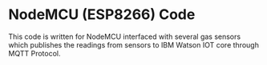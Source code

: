 # NodeMCU (ESP8266) Code
This code is written for NodeMCU interfaced with several gas sensors which publishes the readings from sensors to IBM Watson IOT core through MQTT Protocol.
